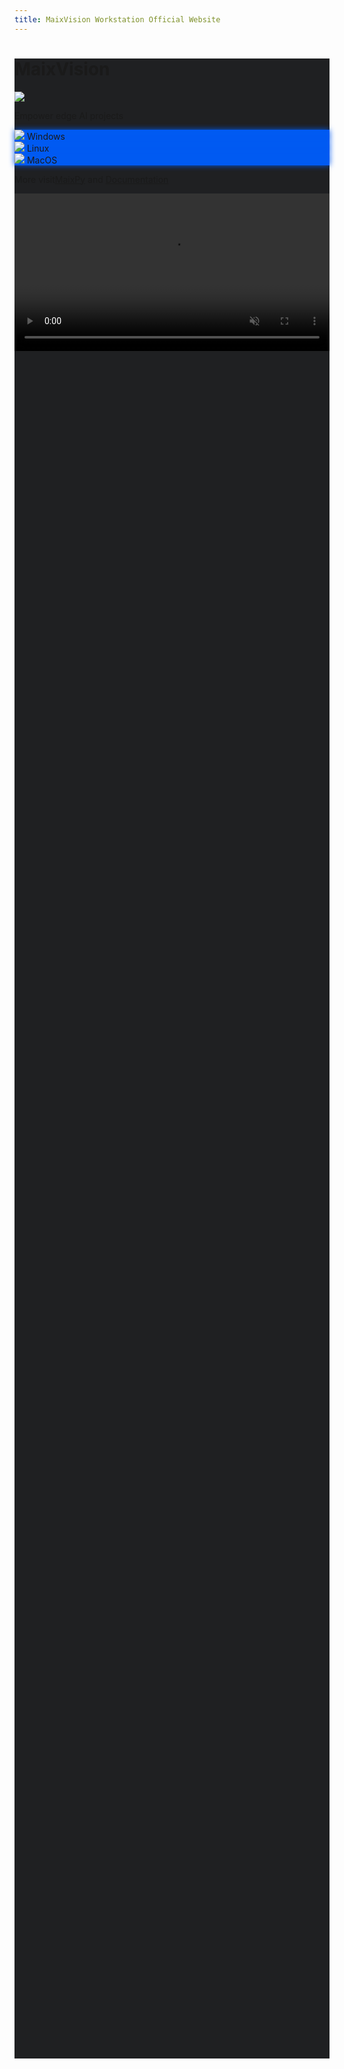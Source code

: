 ```yaml
---
title: MaixVision Workstation Official Website
---
```



<div>
<script src="/static/js/tailwind.js"></script>
</div>

<style>
#page_wrapper {
    background-color: #1f2022;
}
.md_page #page_content > div {
    width: 100%;
    max-width: 100%;
}
#file_list_wrapper {
    display: none;
    position: fixed;
    width: 100vw;
    height: 100vh;
    background-color: #000000cc;
    z-index: 1000;
    top: 0;
    left: 0;
}
#file_list {
    background-color: #FAFAFA;
    border-radius: 3px;
    max-width: 80%;
    min-width: 400px;
    max-height: 80%;
    min-height: 200px;
    overflow-y: auto;
}
#maixvision_video {
    height: 35rem;
}
@media (max-width: 1670px) {
    #maixvision_video {
        height: 30rem;
    }
}
@media (max-width: 1280px) {
    #maixvision_video {
        height: 20rem;
    }
}
@media (max-width: 1024px) {
    #maixvision_video {
        width: 100%;
        height: auto;
    }
}
.btn, #page_content .btn, #content_body .btn {
    background: #005af2;
    box-shadow: 0px 0px 2px 0px #005af2;
}
.btn, #page_content .btn:hover, #content_body .btn:hover {
    background: #005af2;
    box-shadow: 0px 0px 10px 0px #005af2;
}
</style>

<div id="file_list_wrapper" class="flex justify-center items-center">
    <div id="file_list" class="flex flex-col justify-center items-center space-y-5 px-5 py-10">
    </div>
</div>

<div class="w-full flex flex-wrap-reverse justify-center items-center" style="min-height:80vh; background-color:#1f2022">
    <div class="flex flex-col justify-center items-center p-10">
        <h1 class="text-4xl font-bold text-white hidden">MaixVision</h1>
        <img src="/static/image/maixvision_hor.svg" class="pointer-events-none" />
        <p class="text-xm text-white">Empower edge AI projects</p>
        <div class="flex flex-row space-x-4 pt-10">
            <div id="win_download" class="btn flex w-32 space-x-1 justify-center items-center">
                <img src="/static/image/download.svg" class="pointer-events-none h-6 w-6" />
                <span class="text-lg">Windows</span>
            </div>
            <div id="linux_download" class="btn flex w-32 space-x-1 justify-center items-center">
                <img src="/static/image/download.svg" class="pointer-events-none h-6 w-6" />
                <span class="text-lg">Linux</span>
            </div>
            <div id="macos_download" class="btn flex w-32 space-x-1 justify-center items-center">
                <img src="/static/image/download.svg" class="pointer-events-none h-6 w-6" />
                <span class="text-lg">MacOS</span>
            </div>
        </div>
        <div class="mt-10">
            <p><span class="mr-2">More visit</span><a href="https://wiki.sipeed.com/maixpy/">MaixPy</a> and <a href="https://wiki.sipeed.com/maixpy/doc/zh/basic/maixvision.html">Documentation</a></p>
        </div>
    </div>
    <video id="maixvision_video" class="p-5" controls="false" autoplay loop muted preload src="https://wiki.sipeed.com/maixpy/static/video/maixvision.mp4" type="video/mp4">
    MaixVision
    </video>
</div>

<script>
async function getLatestVersion(filename) {
    const timestamp = new Date().getTime();
    const url = `https://cdn.sipeed.com/maixvision/${filename}.json?t=${timestamp}`;

    const response = await fetch(url);
    const data = await response.json();
    if(data.error) {
        showMsgInfo("load data failed: " + data.error);
        return;
    }
    return data;
}


var win_download = document.getElementById('win_download');
var linux_download = document.getElementById('linux_download');
var macos_download = document.getElementById('macos_download');
var file_list_wrapper = document.getElementById('file_list_wrapper');
var file_list = document.getElementById('file_list');

var win_info = undefined;
var linux_info = undefined;
var macos_info = undefined;

function showMsgInfo(msg) {
    file_list_wrapper.style.display = 'flex';
    let file_list = document.getElementById('file_list');
    file_list.innerHTML = '';
    var p = document.createElement('p');
    p.innerText = msg;
    file_list.appendChild(p);
}

function showList(files) {
    file_list_wrapper.style.display = 'flex';
    file_list.innerHTML = '';
    for (let i = files.length - 1; i >= 0; i--) {
        var a = document.createElement('a');

        a.href = 'https://cdn.sipeed.com/maixvision/' + win_info.version + '/' + files[i].url;
        a.innerText = files[i].url;
        a.className = 'p-4 bg-blue-700 text-lg rounded-md shadow hover:bg-blue-800 hover:shadow-xl';
        a.style = 'color: #FFFFFF';
        a.addEventListener('click', function () {
            file_list_wrapper.style.display = 'none';
        })

        file_list.appendChild(a);
    };

}

file_list_wrapper.addEventListener('click', function () {
    file_list_wrapper.style.display = 'none';
});

// listen to the click event
win_download.addEventListener('click', async function () {
    if (win_info === undefined) {
        showMsgInfo('Loading, please wait for a moment');
        return;
    }
    // if (win_info.files.length === 1) {
    //     window.location.href = 'https://cdn.sipeed.com/maixvision/' + win_info.version + '/' + win_info.files[0].url;
    // } else {
    //     showList(win_info.files);
    // }
    showList(win_info.files);
});

linux_download.addEventListener('click', async function () {
    if (linux_info === undefined) {
        showMsgInfo('Loading, please wait for a moment');
        return;
    }
    // if (linux_info.files.length === 1) {
    //     window.location.href = 'https://cdn.sipeed.com/maixvision/' + linux_info.version + '/' + linux_info.files[0].url;
    // } else {
    //     showList(linux_info.files);
    // }
    showList(linux_info.files);
});

macos_download.addEventListener('click', async function () {
    if (macos_info === undefined) {
        showMsgInfo('Loading, please wait for a moment');
        return;
    }
    // if (macos_info.files.length === 1) {
    //     window.location.href = 'https://cdn.sipeed.com/maixvision/' + macos_info.version + '/' + macos_info.files[0].url;
    // } else {
    //     showList(macos_info.files);
    // }
    showList(macos_info.files);
});

getLatestVersion("latest").then(function (data) {
    win_info = data;
});
getLatestVersion("latest-linux").then(function (data) {
    linux_info = data;
});
getLatestVersion("latest-macos").then(function (data) {
    macos_info = data;
});

</script>
